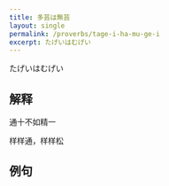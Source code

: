 ```yaml
---
title: 多芸は無芸
layout: single
permalink: /proverbs/tage-i-ha-mu-ge-i
excerpt: たげいはむげい
---
```


たげいはむげい

## 解释

通十不如精一

样样通，样样松

## 例句

